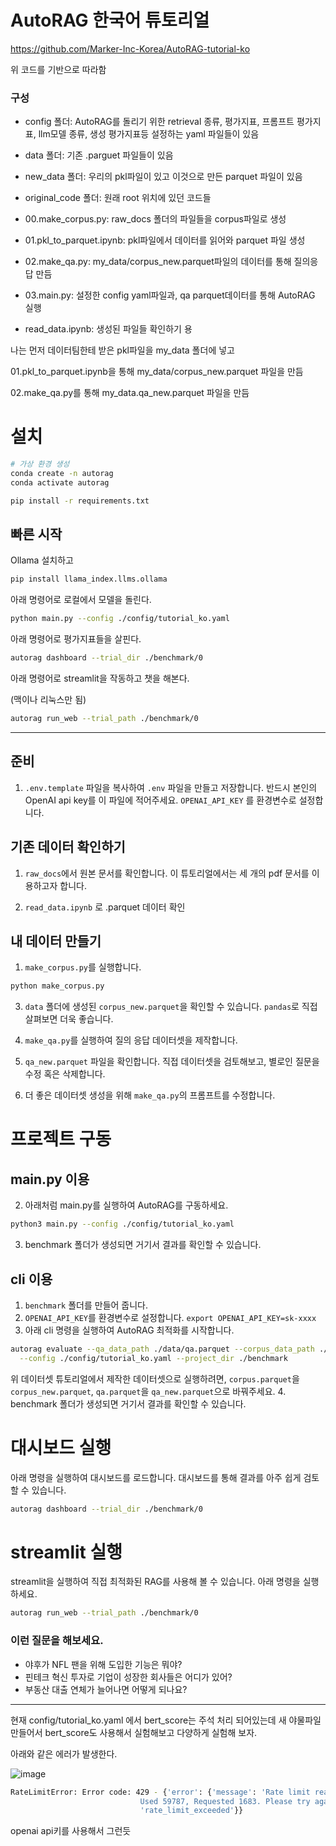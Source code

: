# AutoRAG 한국어 튜토리얼

https://github.com/Marker-Inc-Korea/AutoRAG-tutorial-ko

위 코드를 기반으로 따라함


### 구성 

- config 폴더: AutoRAG를 돌리기 위한 retrieval 종류, 평가지표, 프롬프트 평가지표, llm모델 종류, 생성 평가지표등 설정하는 yaml 파일들이 있음 

- data 폴더: 기존 .parguet 파일들이 있음 

- new_data 폴더: 우리의 pkl파일이 있고 이것으로 만든 parquet 파일이 있음 

- original_code 폴더: 원래 root 위치에 있던 코드들 

- 00.make_corpus.py: raw_docs 폴더의 파일들을 corpus파일로 생성  

- 01.pkl_to_parquet.ipynb: pkl파일에서 데이터를 읽어와 parquet 파일 생성  

- 02.make_qa.py: my_data/corpus_new.parquet파일의 데이터를 통해 질의응답 만듬 

- 03.main.py: 설정한 config yaml파일과, qa parquet데이터를 통해 AutoRAG 실행 

- read_data.ipynb: 생성된 파일들 확인하기 용 

나는 먼저 데이터팀한테 받은 pkl파일을 my_data 폴더에 넣고 

01.pkl_to_parquet.ipynb을 통해 my_data/corpus_new.parquet 파일을 만듬 

02.make_qa.py를 통해 my_data.qa_new.parquet 파일을 만듬 




# 설치

```bash
# 가상 환경 생성 
conda create -n autorag 
conda activate autorag
```

```bash
pip install -r requirements.txt
```

## 빠른 시작 

Ollama 설치하고 

```bash
pip install llama_index.llms.ollama
```

아래 명령어로 로컬에서 모델을 돌린다.
```bash
python main.py --config ./config/tutorial_ko.yaml

```

아래 명령어로 평가지표들을 살핀다. 

```bash
autorag dashboard --trial_dir ./benchmark/0
```

아래 명령어로 streamlit을 작동하고 챗을 해본다. 

(맥이나 리눅스만 됨)

```bash
autorag run_web --trial_path ./benchmark/0
```

------


## 준비 

1. `.env.template` 파일을 복사하여 `.env` 파일을 만들고 저장합니다. 반드시 본인의 OpenAI api key를 이 파일에 적어주세요. `OPENAI_API_KEY` 를 환경변수로 설정합니다.



## 기존 데이터 확인하기 

1. `raw_docs`에서 원본 문서를 확인합니다. 이 튜토리얼에서는 세 개의 pdf 문서를 이용하고자 합니다.

2. `read_data.ipynb` 로 .parquet 데이터 확인 

## 내 데이터 만들기 

1. `make_corpus.py`를 실행합니다. 
```bash
python make_corpus.py 
```
3. `data` 폴더에 생성된 `corpus_new.parquet`을 확인할 수 있습니다. `pandas`로 직접 살펴보면 더욱 좋습니다.

5. `make_qa.py`를 실행하여 질의 응답 데이터셋을 제작합니다. 
6. `qa_new.parquet` 파일을 확인합니다. 직접 데이터셋을 검토해보고, 별로인 질문을 수정 혹은 삭제합니다.
7. 더 좋은 데이터셋 생성을 위해 `make_qa.py`의 프롬프트를 수정합니다.

# 프로젝트 구동

## main.py 이용


2. 아래처럼 main.py를 실행하여 AutoRAG를 구동하세요.
```bash
python3 main.py --config ./config/tutorial_ko.yaml
```
3. benchmark 폴더가 생성되면 거기서 결과를 확인할 수 있습니다.

## cli 이용

1. `benchmark` 폴더를 만들어 줍니다.
2. `OPENAI_API_KEY`를 환경변수로 설정합니다. `export OPENAI_API_KEY=sk-xxxx` 
3. 아래 cli 명령을 실행하여 AutoRAG 최적화를 시작합니다.
```bash
autorag evaluate --qa_data_path ./data/qa.parquet --corpus_data_path ./data/corpus.parquet \
  --config ./config/tutorial_ko.yaml --project_dir ./benchmark
```
위 데이터셋 튜토리얼에서 제작한 데이터셋으로 실행하려면, 
`corpus.parquet`을 `corpus_new.parquet`, `qa.parquet`을 `qa_new.parquet`으로 바꿔주세요.
4. benchmark 폴더가 생성되면 거기서 결과를 확인할 수 있습니다.

# 대시보드 실행

아래 명령을 실행하여 대시보드를 로드합니다. 대시보드를 통해 결과를 아주 쉽게 검토할 수 있습니다.

```bash
autorag dashboard --trial_dir ./benchmark/0
```

# streamlit 실행
streamlit을 실행하여 직접 최적화된 RAG를 사용해 볼 수 있습니다. 
아래 명령을 실행하세요.

```bash
autorag run_web --trial_path ./benchmark/0
```

### 이런 질문을 해보세요.
- 야후가 NFL 팬을 위해 도입한 기능은 뭐야?
- 핀테크 혁신 투자로 기업이 성장한 회사들은 어디가 있어?
- 부동산 대출 연체가 늘어나면 어떻게 되나요?


-------------

현재 config/tutorial_ko.yaml 에서 bert_score는 주석 처리 되어있는데 
새 야물파일 만들어서 bert_score도 사용해서 실험해보고 다양하게 실험해 보자. 


아래와 같은 에러가 발생한다. 

![image](https://github.com/khw11044/AutoRAG-tutorial-mine/assets/51473705/7f1051a2-f6c9-44de-91ba-c9ff43849352)

```bash
RateLimitError: Error code: 429 - {'error': {'message': 'Rate limit reached for gpt-3.5-turbo in organization org-gfkziyhMDatLfCvKBtEcO7oE on tokens per min (TPM): Limit 60000, 
                             Used 59787, Requested 1683. Please try again in 1.47s. Visit https://platform.openai.com/account/rate-limits to learn more.', 'type': 'tokens', 'param': None, 'code':
                             'rate_limit_exceeded'}}
```

openai api키를 사용해서 그런듯 